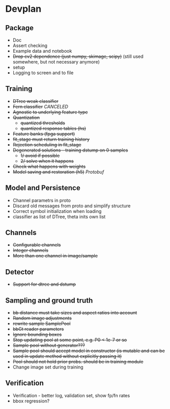# Devplan

## Package
* Doc
* Assert checking
* Example data and notebook
* ~~Drop cv2 dependence (just numpy, skimage, scipy)~~ (still used somewhere, but not necessary anymore)
* setup
* Logging to screen and to file

## Training
* ~~DTree weak classifier~~
* ~~Fern classifier~~ *CANCELED*
* ~~Agnostic to underlying feature type~~
* ~~Quantization~~
  * ~~quantized thresholds~~
  * ~~quantized response tables (hs)~~
* ~~Feature banks (fpga support)~~
* ~~fit_stage must return training history~~
* ~~Rejection scheduling in fit_stage~~
* ~~Degenerated solutions - training dstump on 0 samples~~
  * ~~1/ avoid if possible~~
  * ~~2/ solve when it happens~~
* ~~Check what happens with weights~~
* ~~Model saving and restoration (h5)~~ *Protobuf*

## Model and Persistence
* Channel parametrs in proto
* Discard old messages from proto and simplify structure
* Correct symbol initialization when loading
* classifier as list of DTree, theta inits own list

## Channels
* ~~Configurable channels~~
* ~~Integer channels~~
* ~~More than one channel in image/sample~~

## Detector
* ~~Support for dtree and dstump~~

## Sampling and ground truth
* ~~bb distance must take sizes and aspect ratios into account~~
* ~~Random image adjustments~~
* ~~rewrite sample SamplePool~~
* ~~bbGt reader parameters~~
* ~~Ignore bounding boxes~~
* ~~Stop updating pool at some point, e.g. P0 < 1e-7 or so~~
* ~~Sample pool without generator???~~
* ~~Sample pool should accept model in constructor (is mutable and can be used in update method without explicitly passing it)~~
* ~~Pool should not hold prior probs. should be in training module~~
* Change image set during training

## Verification
* Verification - better log, validation set, show fp/fn rates
* bbox regression?
